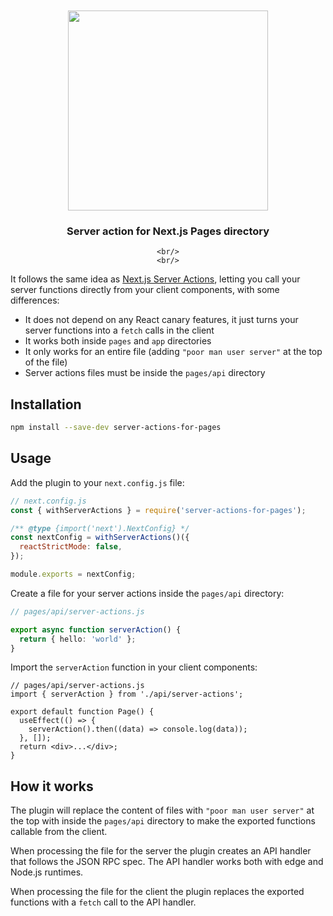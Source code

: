 <div align='center'>
    <br/>
    <br/>
    <img src='' width='320px'>
    <br/>
    <h3>Server action for Next.js Pages directory</h3>
    
    <br/>
    <br/>
</div>

It follows the same idea as [Next.js Server Actions](), letting you call your server functions directly from your client components, with some differences:

- It does not depend on any React canary features, it just turns your server functions into a `fetch` calls in the client
- It works both inside `pages` and `app` directories
- It only works for an entire file (adding `"poor man user server"` at the top of the file)
- Server actions files must be inside the `pages/api` directory

## Installation

```bash
npm install --save-dev server-actions-for-pages
```

## Usage

Add the plugin to your `next.config.js` file:

```js
// next.config.js
const { withServerActions } = require('server-actions-for-pages');

/** @type {import('next').NextConfig} */
const nextConfig = withServerActions()({
  reactStrictMode: false,
});

module.exports = nextConfig;
```

Create a file for your server actions inside the `pages/api` directory:

```ts
// pages/api/server-actions.js

export async function serverAction() {
  return { hello: 'world' };
}
```

Import the `serverAction` function in your client components:

```tsx
// pages/api/server-actions.js
import { serverAction } from './api/server-actions';

export default function Page() {
  useEffect(() => {
    serverAction().then((data) => console.log(data));
  }, []);
  return <div>...</div>;
}
```

## How it works

The plugin will replace the content of files with `"poor man user server"` at the top with inside the `pages/api` directory to make the exported functions callable from the client.

When processing the file for the server the plugin creates an API handler that follows the JSON RPC spec. The API handler works both with edge and Node.js runtimes.

When processing the file for the client the plugin replaces the exported functions with a `fetch` call to the API handler.
